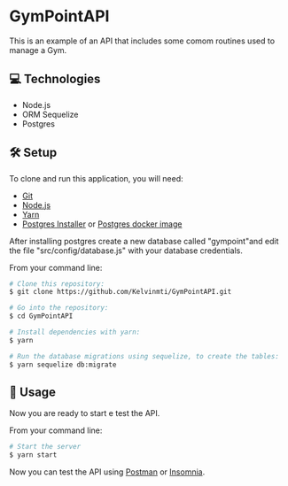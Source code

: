 # GymPointAPI

This is an example of an API that includes some comom routines used to manage a Gym.

## 💻 Technologies
* Node.js
* ORM Sequelize
* Postgres


## 🛠 Setup

To clone and run this application, you will need:
* [Git](https://git-scm.com)
* [Node.js](https://nodejs.org/en/download/)
* [Yarn](https://yarnpkg.com/)
* [Postgres Installer](https://www.postgresql.org/) or [Postgres docker image](https://hub.docker.com/_/postgres)

After installing postgres create a new database called "gympoint"and edit the file "src/config/database.js" with your database credentials.

From your command line:
```bash
# Clone this repository:
$ git clone https://github.com/Kelvinmti/GymPointAPI.git
```

```bash
# Go into the repository:
$ cd GymPointAPI
```

```bash
# Install dependencies with yarn:
$ yarn
```

```bash
# Run the database migrations using sequelize, to create the tables:
$ yarn sequelize db:migrate
```

## 📌 Usage
Now you are ready to start e test the API.

From your command line:

```bash
# Start the server
$ yarn start
```

Now you can test the API using [Postman](https://www.postman.com/) or [Insomnia](https://insomnia.rest/download/).
